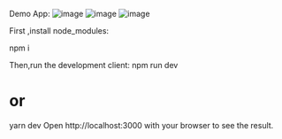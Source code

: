 Demo App:
![image](https://github.com/TamHM1410/Recipe_app/assets/122521276/19094776-214a-4a1f-853f-716f5c309835)
![image](https://github.com/TamHM1410/Recipe_app/assets/122521276/61f59adb-ff85-47e8-a97d-ae33e4ae2b61)
![image](https://github.com/TamHM1410/Recipe_app/assets/122521276/0802bbba-8ea5-4090-9281-0544bb22f866)



First ,install node_modules:

npm i




Then,run the development client:
npm run dev
# or
yarn dev
Open http://localhost:3000 with your browser to see the result.
